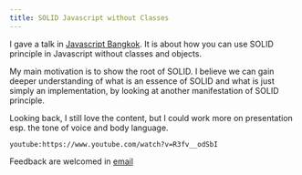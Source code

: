 ```yaml
---
title: SOLID Javascript without Classes
---
```


I gave a talk in [Javascript Bangkok](https://javascriptbangkok.com/). It is about how you can use SOLID principle in Javascript without classes and objects.

My main motivation is to show the root of SOLID. I believe we can gain deeper understanding of what is an essence of SOLID and what is just simply an implementation, by looking at another manifestation of SOLID principle.

Looking back, I still love the content, but I could work more on presentation esp. the tone of voice and body language.

`youtube:https://www.youtube.com/watch?v=R3fv__odSbI`

Feedback are welcomed in [email](mailto:chakrit.lj@gmail.com)
